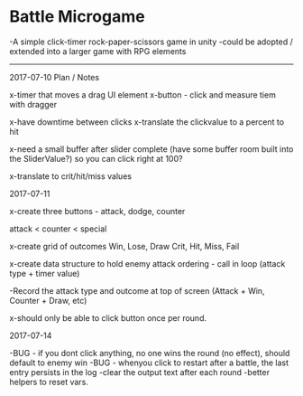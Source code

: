 # Battle Microgame
-A simple click-timer rock-paper-scissors game in unity
-could be adopted / extended into a larger game with RPG elements


-----

2017-07-10 Plan / Notes

x-timer that moves a drag UI element
x-button - click and measure tiem with dragger

x-have downtime between clicks
x-translate the clickvalue to a percent to hit

x-need a small buffer after slider complete (have some buffer room built into the SliderValue?) so you can click right at 100?

x-translate to crit/hit/miss values

2017-07-11

x-create three buttons - attack, dodge, counter

attack < counter < special

x-create grid of outcomes 
	Win, Lose, Draw
	Crit, Hit, Miss, Fail

x-create data structure to hold enemy attack ordering - call in loop (attack type + timer value)

-Record the attack type and outcome at top of screen (Attack + Win, Counter + Draw, etc)

x-should only be able to click button once per round.

2017-07-14

-BUG - if you dont click anything, no one wins the round (no effect), should default to enemy win
-BUG - whenyou click to restart after a battle, the last entry persists in the log
-clear the output text after each round
-better helpers to reset vars.


